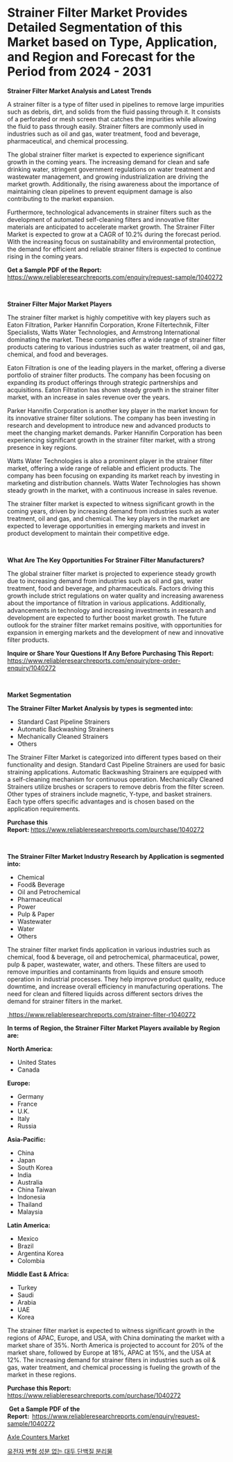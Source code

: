<p><h1>Strainer Filter Market Provides Detailed Segmentation of this Market based on Type, Application, and Region and Forecast for the Period from 2024 - 2031</h1></p><p><strong>Strainer Filter Market Analysis and Latest Trends</strong></p>
<p><p>A strainer filter is a type of filter used in pipelines to remove large impurities such as debris, dirt, and solids from the fluid passing through it. It consists of a perforated or mesh screen that catches the impurities while allowing the fluid to pass through easily. Strainer filters are commonly used in industries such as oil and gas, water treatment, food and beverage, pharmaceutical, and chemical processing.</p><p>The global strainer filter market is expected to experience significant growth in the coming years. The increasing demand for clean and safe drinking water, stringent government regulations on water treatment and wastewater management, and growing industrialization are driving the market growth. Additionally, the rising awareness about the importance of maintaining clean pipelines to prevent equipment damage is also contributing to the market expansion.</p><p>Furthermore, technological advancements in strainer filters such as the development of automated self-cleaning filters and innovative filter materials are anticipated to accelerate market growth. The Strainer Filter Market is expected to grow at a CAGR of 10.2% during the forecast period. With the increasing focus on sustainability and environmental protection, the demand for efficient and reliable strainer filters is expected to continue rising in the coming years.</p></p>
<p><strong>Get a Sample PDF of the Report:&nbsp;</strong> <a href="https://www.reliableresearchreports.com/enquiry/request-sample/1040272">https://www.reliableresearchreports.com/enquiry/request-sample/1040272</a></p>
<p>&nbsp;</p>
<p><strong>Strainer Filter Major Market Players</strong></p>
<p><p>The strainer filter market is highly competitive with key players such as Eaton Filtration, Parker Hannifin Corporation, Krone Filtertechnik, Filter Specialists, Watts Water Technologies, and Armstrong International dominating the market. These companies offer a wide range of strainer filter products catering to various industries such as water treatment, oil and gas, chemical, and food and beverages.</p><p>Eaton Filtration is one of the leading players in the market, offering a diverse portfolio of strainer filter products. The company has been focusing on expanding its product offerings through strategic partnerships and acquisitions. Eaton Filtration has shown steady growth in the strainer filter market, with an increase in sales revenue over the years.</p><p>Parker Hannifin Corporation is another key player in the market known for its innovative strainer filter solutions. The company has been investing in research and development to introduce new and advanced products to meet the changing market demands. Parker Hannifin Corporation has been experiencing significant growth in the strainer filter market, with a strong presence in key regions.</p><p>Watts Water Technologies is also a prominent player in the strainer filter market, offering a wide range of reliable and efficient products. The company has been focusing on expanding its market reach by investing in marketing and distribution channels. Watts Water Technologies has shown steady growth in the market, with a continuous increase in sales revenue.</p><p>The strainer filter market is expected to witness significant growth in the coming years, driven by increasing demand from industries such as water treatment, oil and gas, and chemical. The key players in the market are expected to leverage opportunities in emerging markets and invest in product development to maintain their competitive edge.</p></p>
<p>&nbsp;</p>
<p><strong>What Are The Key Opportunities For Strainer Filter Manufacturers?</strong></p>
<p><p>The global strainer filter market is projected to experience steady growth due to increasing demand from industries such as oil and gas, water treatment, food and beverage, and pharmaceuticals. Factors driving this growth include strict regulations on water quality and increasing awareness about the importance of filtration in various applications. Additionally, advancements in technology and increasing investments in research and development are expected to further boost market growth. The future outlook for the strainer filter market remains positive, with opportunities for expansion in emerging markets and the development of new and innovative filter products.</p></p>
<p><strong>Inquire or Share Your Questions If Any Before Purchasing This Report:</strong> <a href="https://www.reliableresearchreports.com/enquiry/pre-order-enquiry/1040272">https://www.reliableresearchreports.com/enquiry/pre-order-enquiry/1040272</a></p>
<p>&nbsp;</p>
<p><strong>Market Segmentation</strong></p>
<p><strong>The Strainer Filter Market Analysis by types is segmented into:</strong></p>
<p><ul><li>Standard Cast Pipeline Strainers</li><li>Automatic Backwashing Strainers</li><li>Mechanically Cleaned Strainers</li><li>Others</li></ul></p>
<p><p>The Strainer Filter Market is categorized into different types based on their functionality and design. Standard Cast Pipeline Strainers are used for basic straining applications. Automatic Backwashing Strainers are equipped with a self-cleaning mechanism for continuous operation. Mechanically Cleaned Strainers utilize brushes or scrapers to remove debris from the filter screen. Other types of strainers include magnetic, Y-type, and basket strainers. Each type offers specific advantages and is chosen based on the application requirements.</p></p>
<p><strong>Purchase this Report:&nbsp;</strong><a href="https://www.reliableresearchreports.com/purchase/1040272">https://www.reliableresearchreports.com/purchase/1040272</a></p>
<p>&nbsp;</p>
<p><strong>The Strainer Filter Market Industry Research by Application is segmented into:</strong></p>
<p><ul><li>Chemical</li><li>Food& Beverage</li><li>Oil and Petrochemical</li><li>Pharmaceutical</li><li>Power</li><li>Pulp & Paper</li><li>Wastewater</li><li>Water</li><li>Others</li></ul></p>
<p><p>The strainer filter market finds application in various industries such as chemical, food & beverage, oil and petrochemical, pharmaceutical, power, pulp & paper, wastewater, water, and others. These filters are used to remove impurities and contaminants from liquids and ensure smooth operation in industrial processes. They help improve product quality, reduce downtime, and increase overall efficiency in manufacturing operations. The need for clean and filtered liquids across different sectors drives the demand for strainer filters in the market.</p></p>
<p><a href="https://www.reliableresearchreports.com/strainer-filter-r1040272">&nbsp;https://www.reliableresearchreports.com/strainer-filter-r1040272</a></p>
<p><strong>In terms of Region, the Strainer Filter Market Players available by Region are:</strong></p>
<p>
    <p> <strong> North America: </strong>
        <ul>
            <li>United States</li>
            <li>Canada</li>
        </ul>
        </p> 
    <p> <strong> Europe: </strong>
        <ul>
            <li>Germany</li>
            <li>France</li>
            <li>U.K.</li>
            <li>Italy</li>
            <li>Russia</li>
        </ul>
        </p> 
    <p> <strong> Asia-Pacific: </strong>
        <ul>
            <li>China</li>
            <li>Japan</li>
            <li>South Korea</li>
            <li>India</li>
            <li>Australia</li>
            <li>China Taiwan</li>
            <li>Indonesia</li>
            <li>Thailand</li>
            <li>Malaysia</li>
        </ul>
        </p> 
    <p> <strong> Latin America: </strong>
        <ul>
            <li>Mexico</li>
            <li>Brazil</li>
            <li>Argentina Korea</li>
            <li>Colombia</li>
        </ul>
        </p> 
    <p> <strong> Middle East & Africa: </strong>
        <ul>
            <li>Turkey</li>
            <li>Saudi</li>
            <li>Arabia</li>
            <li>UAE</li>
            <li>Korea</li>
        </ul>
    </p>
    </p>
<p><p>The strainer filter market is expected to witness significant growth in the regions of APAC, Europe, and USA, with China dominating the market with a market share of 35%. North America is projected to account for 20% of the market share, followed by Europe at 18%, APAC at 15%, and the USA at 12%. The increasing demand for strainer filters in industries such as oil & gas, water treatment, and chemical processing is fueling the growth of the market in these regions.</p></p>
<p><strong>Purchase this Report: </strong><a href="https://www.reliableresearchreports.com/purchase/1040272">https://www.reliableresearchreports.com/purchase/1040272</a></p>
<p>&nbsp;<strong>Get a Sample PDF of the Report:&nbsp;&nbsp;</strong><a href="https://www.reliableresearchreports.com/enquiry/request-sample/1040272">https://www.reliableresearchreports.com/enquiry/request-sample/1040272</a></p>
<p><strong></strong></p>
<p><p><a href="https://issuu.com/reportprime-2/docs/axle-counters-market-size-2030.pptx">Axle Counters Market</a></p><p><a href="https://github.com/hzumrdvas204296/Market-Research-Report-List-2/blob/main/2434722163617.md">유전자 변형 성분 없는 대두 단백질 분리물</a></p></p>